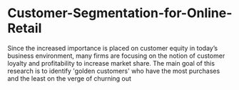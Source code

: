 # Customer-Segmentation-for-Online-Retail
Since the increased importance is placed on customer equity in today’s business environment, many firms are focusing on the notion of customer loyalty and profitability to increase market share. The main goal of this research is to identify 'golden customers' who have the most purchases and the least on the verge of churning out
